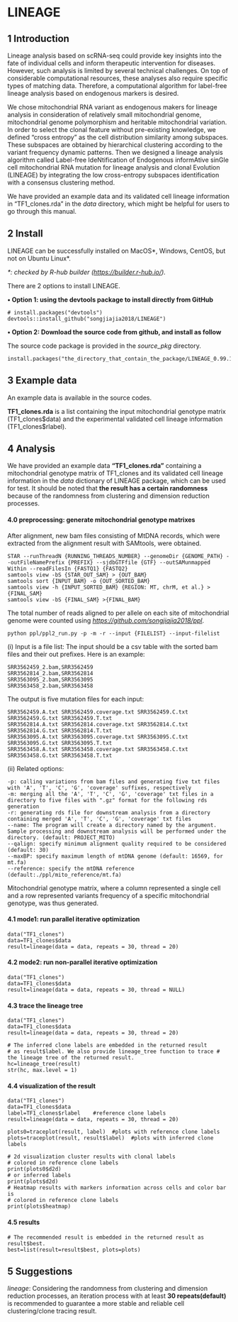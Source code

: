 # LINEAGE

## 1 Introduction

Lineage analysis based on scRNA-seq could provide key insights into the fate of individual cells and inform therapeutic intervention for diseases. However, such analysis is limited by several technical challenges. On top of considerable computational resources, these analyses also require specific types of matching data. Therefore, a computational algorithm for label-free lineage analysis based on endogenous markers is desired.

We chose mitochondrial RNA variant as endogenous makers for lineage analysis in consideration of relatively small mitochondrial genome, mitochondrial genome polymorphism and heritable mitochondrial variation. In order to select the clonal feature without pre-existing knowledge, we defined “cross entropy” as the cell distribution similarity among subspaces. These subspaces are obtained by hierarchical clustering according to the variant frequency dynamic patterns. Then we designed a lineage analysis algorithm called Label-free IdeNtification of Endogenous informAtive sinGle cell mitochondrial RNA mutation for lineage analysis and clonal Evolution (LINEAGE) by integrating the low cross-entropy subspaces identification with a consensus clustering method.

We have provided an example data and its validated cell lineage information in “TF1_clones.rda” in the *data* directory, which might be helpful for users to go through this manual.

## 2 Install

LINEAGE can be successfully installed on MacOS*, Windows, CentOS, but not on Ubuntu Linux*.

*\*: checked by R-hub builder (https://builder.r-hub.io/).*

There are 2 options to install LINEAGE. 

**• Option 1: using the devtools package to install directly from GitHub**

```{r option1, eval=FALSE}
# install.packages("devtools")
devtools::install_github("songjiajia2018/LINEAGE")
```

**• Option 2: Download the source code from github, and install as follow**

The source code package is provided in the *source_pkg* directory.
```{r option2, eval=FALSE}
install.packages("the_directory_that_contain_the_package/LINEAGE_0.99.1.tar.gz",repos=NULL,type="source")
```

## 3 Example data

An example data is available in the source codes.

**TF1_clones.rda** is a list containing the input mitochondrial genotype matrix (TF1_clones\$data) and the experimental validated cell lineage information (TF1_clones\$rlabel).

## 4 Analysis

We have provided an example data **“TF1_clones.rda”** containing a mitochondrial genotype matrix of TF1_clones and its validated cell lineage information in the *data* dictionary of LINEAGE package, which can be used for test. It should be noted that **the result has a certain randomness** because of the randomness from clustering and dimension reduction processes.

#### 4.0 preprocessing: generate mitochondrial genotype matrixes
After alignment, new bam files consisting of MtDNA records, which were extracted from the alignment result with SAMtools, were obtained. 
```{r mtbam, eval=FALSE}
STAR --runThreadN {RUNNING_THREADS_NUMBER} --genomeDir {GENOME_PATH} --outFileNamePrefix {PREFIX} --sjdbGTFfile {GTF} --outSAMunmapped Within --readFilesIn {FASTQ1} {FASTQ2}
samtools view -bS {STAR_OUT_SAM} > {OUT_BAM}
samtools sort {INPUT_BAM} -o {OUT_SORTED_BAM}
samtools view -h {INPUT_SORTED_BAM} {REGION: MT, chrM, et al.} > {FINAL_SAM}
samtools view -bS {FINAL_SAM} >{FINAL_BAM}
```
The total number of reads aligned to per allele on each site of mitochondrial genome were counted using *https://github.com/songjiajia2018/ppl*. 
```{r mtmatrix, eval=FALSE}
python ppl/ppl2_run.py -p -m -r --input {FILELIST} --input-filelist
```
(i) Input is a file list: The input should be a csv table with the sorted bam files and their out prefixes. Here is an example:
```{r input, eval=FALSE}
SRR3562459_2.bam,SRR3562459
SRR3562814_2.bam,SRR3562814
SRR3563095_2.bam,SRR3563095
SRR3563458_2.bam,SRR3563458
```
The output is five mutation files for each input:
```{r output, eval=FALSE}
SRR3562459.A.txt SRR3562459.coverage.txt SRR3562459.C.txt SRR3562459.G.txt SRR3562459.T.txt
SRR3562814.A.txt SRR3562814.coverage.txt SRR3562814.C.txt SRR3562814.G.txt SRR3562814.T.txt
SRR3563095.A.txt SRR3563095.coverage.txt SRR3563095.C.txt SRR3563095.G.txt SRR3563095.T.txt
SRR3563458.A.txt SRR3563458.coverage.txt SRR3563458.C.txt SRR3563458.G.txt SRR3563458.T.txt
```
(ii) Related options:
```{r options, eval=FALSE}
-p: calling variations from bam files and generating five txt files with 'A', 'T', 'C', 'G', 'coverage' suffixes, respectively
-m: merging all the 'A', 'T', 'C', 'G', 'coverage' txt files in a directory to five files with ".gz" format for the following rds generation
-r: generating rds file for downstream analysis from a directory containing merged 'A', 'T', 'C', 'G', 'coverage' txt files
--name: The program will create a directory named by the argument. Sample processing and downstream analysis will be performed under the directory. (default: PROJECT_MITO)
--qalign: specify minimum alignment quality required to be considered (default: 30)
--maxBP: specify maximum length of mtDNA genome (default: 16569, for mt.fa)
--reference: specify the mtDNA reference (default:./ppl/mito_reference/mt.fa)
```
Mitochondrial genotype matrix, where a column represented a single cell and a row represented variants frequency of a specific mitochondrial genotype, was thus generated.

#### 4.1 mode1: run parallel iterative optimization
```{r mode1, eval=FALSE}
data("TF1_clones")
data=TF1_clones$data
result=lineage(data = data, repeats = 30, thread = 20)
```

#### 4.2 mode2: run non-parallel iterative optimization
```{r mode2}
data("TF1_clones")
data=TF1_clones$data
result=lineage(data = data, repeats = 30, thread = NULL)
```

#### 4.3 trace the lineage tree
```{r lineage_tree}
data("TF1_clones")
data=TF1_clones$data
result=lineage(data = data, repeats = 30, thread = 20)

# The inferred clone labels are embedded in the returned result
# as result$label. We also provide lineage_tree function to trace # the lineage tree of the returned result.
hc=lineage_tree(result)
str(hc, max.level = 1)
```

#### 4.4 visualization of the result
```{r plots}
data("TF1_clones")
data=TF1_clones$data
label=TF1_clones$rlabel    #reference clone labels
result=lineage(data = data, repeats = 30, thread = 20)

plots0=traceplot(result, label)  #plots with reference clone labels
plots=traceplot(result, result$label)  #plots with inferred clone labels
```
```{r plots_output, eval=FALSE}
# 2d visualization cluster results with clonal labels
# colored in reference clone labels 
print(plots0$d2d)
# or inferred labels
print(plots$d2d)
# Heatmap results with markers information across cells and color bar is
# colored in reference clone labels
print(plots$heatmap)
```

#### 4.5 results
```{r result, eval=FALSE}
# The recommended result is embedded in the returned result as result$best.
best=list(result=result$best, plots=plots)
```

## 5 Suggestions

*lineage*: Considering the randomness from clustering and dimension reduction processes, an iteration process with at least **30 repeats(default)** is recommended to guarantee a more stable and reliable cell clustering/clone tracing result.
